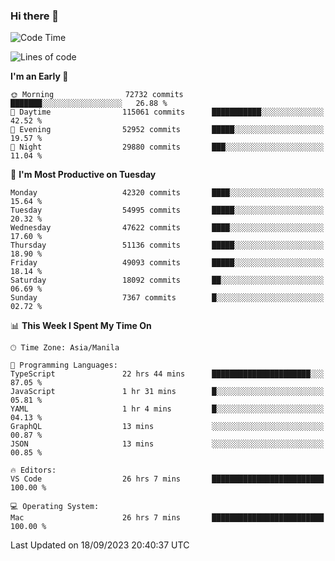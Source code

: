 ### Hi there 👋

<!--START_SECTION:waka-->
![Code Time](http://img.shields.io/badge/Code%20Time-4%2C343%20hrs%2018%20mins-blue)

![Lines of code](https://img.shields.io/badge/From%20Hello%20World%20I%27ve%20Written-106.0%20million%20lines%20of%20code-blue)

**I'm an Early 🐤** 

```text
🌞 Morning                72732 commits       ███████░░░░░░░░░░░░░░░░░░   26.88 % 
🌆 Daytime                115061 commits      ███████████░░░░░░░░░░░░░░   42.52 % 
🌃 Evening                52952 commits       █████░░░░░░░░░░░░░░░░░░░░   19.57 % 
🌙 Night                  29880 commits       ███░░░░░░░░░░░░░░░░░░░░░░   11.04 % 
```
📅 **I'm Most Productive on Tuesday** 

```text
Monday                   42320 commits       ████░░░░░░░░░░░░░░░░░░░░░   15.64 % 
Tuesday                  54995 commits       █████░░░░░░░░░░░░░░░░░░░░   20.32 % 
Wednesday                47622 commits       ████░░░░░░░░░░░░░░░░░░░░░   17.60 % 
Thursday                 51136 commits       █████░░░░░░░░░░░░░░░░░░░░   18.90 % 
Friday                   49093 commits       █████░░░░░░░░░░░░░░░░░░░░   18.14 % 
Saturday                 18092 commits       ██░░░░░░░░░░░░░░░░░░░░░░░   06.69 % 
Sunday                   7367 commits        █░░░░░░░░░░░░░░░░░░░░░░░░   02.72 % 
```


📊 **This Week I Spent My Time On** 

```text
🕑︎ Time Zone: Asia/Manila

💬 Programming Languages: 
TypeScript               22 hrs 44 mins      ██████████████████████░░░   87.05 % 
JavaScript               1 hr 31 mins        █░░░░░░░░░░░░░░░░░░░░░░░░   05.81 % 
YAML                     1 hr 4 mins         █░░░░░░░░░░░░░░░░░░░░░░░░   04.13 % 
GraphQL                  13 mins             ░░░░░░░░░░░░░░░░░░░░░░░░░   00.87 % 
JSON                     13 mins             ░░░░░░░░░░░░░░░░░░░░░░░░░   00.85 % 

🔥 Editors: 
VS Code                  26 hrs 7 mins       █████████████████████████   100.00 % 

💻 Operating System: 
Mac                      26 hrs 7 mins       █████████████████████████   100.00 % 
```


 Last Updated on 18/09/2023 20:40:37 UTC
<!--END_SECTION:waka-->


<!--
**rad182/rad182** is a ✨ _special_ ✨ repository because its `README.md` (this file) appears on your GitHub profile.

Here are some ideas to get you started:

- 🔭 I’m currently working on ...
- 🌱 I’m currently learning ...
- 👯 I’m looking to collaborate on ...
- 🤔 I’m looking for help with ...
- 💬 Ask me about ...
- 📫 How to reach me: ...
- 😄 Pronouns: ...
- ⚡ Fun fact: ...
-->
